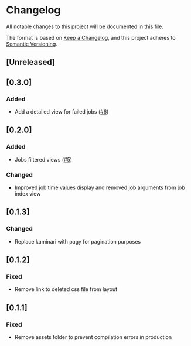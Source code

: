 # Changelog

All notable changes to this project will be documented in this file.

The format is based on [Keep a Changelog](https://keepachangelog.com/en/1.1.0/),
and this project adheres to [Semantic Versioning](https://semver.org/spec/v2.0.0.html).

## [Unreleased]

## [0.3.0]

### Added 

- Add a detailed view for failed jobs ([#6](https://github.com/virolea/panoptic/pull/6))

## [0.2.0]

### Added 

- Jobs filtered views ([#5](https://github.com/virolea/panoptic/pull/5))

### Changed

- Improved job time values display and removed job arguments from job index view

## [0.1.3] 

### Changed 

- Replace kaminari with pagy for pagination purposes

## [0.1.2]

### Fixed 

- Remove link to deleted css file from layout

## [0.1.1]

### Fixed

- Remove assets folder to prevent compilation errors in production
